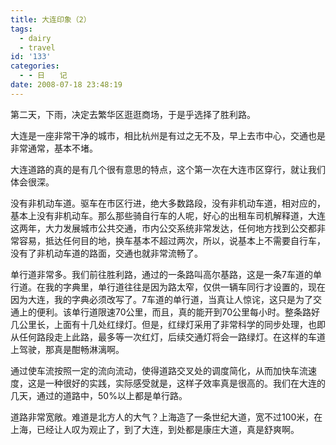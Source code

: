 ```yaml
---
title: 大连印象（2）
tags:
  - dairy
  - travel
id: '133'
categories:
  - - 日　　记
date: 2008-07-18 23:48:19
---
```


第二天，下雨，决定去繁华区逛逛商场，于是乎选择了胜利路。

大连是一座非常干净的城市，相比杭州是有过之无不及，早上去市中心，交通也是非常通常，基本不堵。

大连道路的真的是有几个很有意思的特点，这个第一次在大连市区穿行，就让我们体会很深。

没有非机动车道。驱车在市区行进，绝大多数路段，没有非机动车道，相对应的，基本上没有非机动车。那么那些骑自行车的人呢，好心的出租车司机解释道，大连这两年，大力发展城市公共交通，市内公交系统非常发达，任何地方找到公交都非常容易，抵达任何目的地，换车基本不超过两次，所以，说基本上不需要自行车，没有了非机动车道的路面，交通也就非常流畅了。

单行道非常多。我们前往胜利路，通过的一条路叫高尔基路，这是一条7车道的单行道。在我的字典里，单行道往往是因为路太窄，仅供一辆车同行才设置的，现在因为大连，我的字典必须改写了。7车道的单行道，当真让人惊诧，这只是为了交通上的便利。该单行道限速70公里，而且，真的能开到70公里每小时。整条路好几公里长，上面有十几处红绿灯。但是，红绿灯采用了非常科学的同步处理，也即从任何路段走上此路，最多等一次红灯，后续交通灯将会一路绿灯。在这样的车道上驾驶，那真是酣畅淋漓啊。

通过使车流按照一定的流向流动，使得道路交叉处的调度简化，从而加快车流速度，这是一种很好的实践，实际感受就是，这样子效率真是很高的。我们在大连的几天，通过的道路中，50%以上都是单行路。

道路非常宽敞。难道是北方人的大气？上海造了一条世纪大道，宽不过100米，在上海，已经让人叹为观止了，到了大连，到处都是康庄大道，真是舒爽啊。